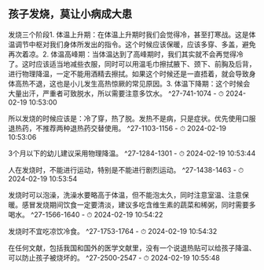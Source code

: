 ## 孩子发烧，莫让小病成大患


发烧三个阶段1. 体温上升期：在体温上升期时我们会觉得冷，甚至打寒战。这是体温调节中枢对我们身体所发出的指令。这个时候应该保暖，应该多穿、多盖，避免再次着凉。2. 体温高峰期：当体温达到了高峰期时，我们其实就不会再觉得冷了。这时应该适当地减些衣服，同时可以用温毛巾擦拭腋下、颈下、前胸及后背，进行物理降温，一定不能用酒精去擦拭。如果这个时候还是一直捂着，就会导致身体高热不退，这也是小儿发生高热惊厥的常见原因。3. 体温下降期：这个时候会大量出汗，严重者可致脱水，所以需要注意多饮水。 ^27-741-1074
    - ⏱ 2024-02-19 10:53:00 

所以发烧的时候应该是：冷了穿，热了脱。发热不是病，只是症状。优先使用口服退热药，不推荐两种退热药交替使用。 ^27-1103-1156
    - ⏱ 2024-02-19 10:53:06 

3个月以下的幼儿建议采用物理降温。 ^27-1284-1301
    - ⏱ 2024-02-19 10:53:44 

人在发烧时，不能进行运动，特别是不能进行剧烈运动。 ^27-1438-1463
    - ⏱ 2024-02-19 10:53:54 

发烧时可以泡澡，洗澡水要略高于体温，但不能泡太久，同时注意室温、注意保暖。感冒发烧期间饮食一定要清淡，建议多吃含维生素的蔬菜和稀粥，同时需要多喝水。 ^27-1566-1640
    - ⏱ 2024-02-19 10:54:22 

发烧时不宜吃凉饮冷食。 ^27-1753-1764
    - ⏱ 2024-02-19 10:54:32 

在任何文献，包括我国和国外的医学文献里，没有一个说退热贴可以给孩子降温、可以防止孩子被烧坏的。 ^27-2500-2547
    - ⏱ 2024-02-19 10:55:48
